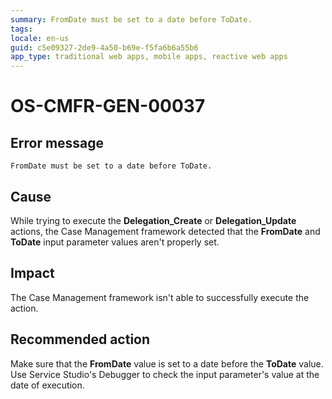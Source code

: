 ```yaml
---
summary: FromDate must be set to a date before ToDate.
tags:
locale: en-us
guid: c5e09327-2de9-4a50-b69e-f5fa6b6a55b6
app_type: traditional web apps, mobile apps, reactive web apps
---
```


# OS-CMFR-GEN-00037

## Error message

`FromDate must be set to a date before ToDate.`

## Cause

While trying to execute the **Delegation_Create** or **Delegation_Update** actions, the Case Management framework detected that the **FromDate** and **ToDate** input parameter values aren't properly set.

## Impact

The Case Management framework isn't able to successfully execute the action.

## Recommended action

Make sure that the **FromDate** value is set to a date before the **ToDate** value. Use Service Studio's Debugger to check the input parameter's value at the date of execution.
